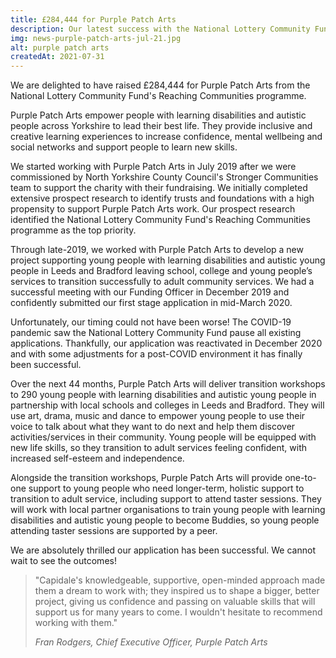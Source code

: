 ```yaml
---
title: £284,444 for Purple Patch Arts
description: Our latest success with the National Lottery Community Fund's Reaching Communities programme will support 290 young people with learning disabilities and autistic people in Leeds and Bradford.
img: news-purple-patch-arts-jul-21.jpg
alt: purple patch arts
createdAt: 2021-07-31
---
```


We are delighted to have raised £284,444 for Purple Patch Arts from the National Lottery Community Fund's Reaching Communities programme.

Purple Patch Arts empower people with learning disabilities and autistic people across Yorkshire to lead their best life. They provide inclusive and creative learning experiences to increase confidence, mental wellbeing and social networks and support people to learn new skills.

We started working with Purple Patch Arts in July 2019 after we were commissioned by North Yorkshire County Council's Stronger Communities team to support the charity with their fundraising. We initially completed extensive prospect research to identify trusts and foundations with a high propensity to support Purple Patch Arts work. Our prospect research identified the National Lottery Community Fund's Reaching Communities programme as the top priority.

Through late-2019, we worked with Purple Patch Arts to develop a new project supporting young people with learning disabilities and autistic young people in Leeds and Bradford leaving school, college and young people’s services to transition successfully to adult community services. We had a successful meeting with our Funding Officer in December 2019 and confidently submitted our first stage application in mid-March 2020.

Unfortunately, our timing could not have been worse! The COVID-19 pandemic saw the National Lottery Community Fund pause all existing applications. Thankfully, our application was reactivated in December 2020 and with some adjustments for a post-COVID environment it has finally been successful.

Over the next 44 months, Purple Patch Arts will deliver transition workshops to 290 young people with learning disabilities and autistic young people in partnership with local schools and colleges in Leeds and Bradford. They will use art, drama, music and dance to empower young people to use their voice to talk about what they want to do next and help them discover activities/services in their community. Young people will be equipped with new life skills, so they transition to adult services feeling confident, with increased self-esteem and independence.

Alongside the transition workshops, Purple Patch Arts will provide one-to-one support to young people who need longer-term, holistic support to transition to adult service, including support to attend taster sessions. They will work with local partner organisations to train young people with learning disabilities and autistic young people to become Buddies, so young people attending taster sessions are supported by a peer.

We are absolutely thrilled our application has been successful. We cannot wait to see the outcomes!

> "Capidale's knowledgeable, supportive, open-minded approach made them a dream to work with; they inspired us to shape a bigger, better project, giving us confidence and passing on valuable skills that will support us for many years to come. I wouldn't hesitate to recommend working with them."
>
> <cite>Fran Rodgers, Chief Executive Officer, Purple Patch Arts</cite>
